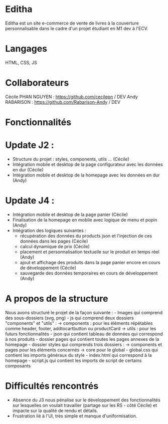 # Editha

Editha est un site e-commerce de vente de livres à la couverture personnalisable dans le cadre d'un projet étudiant en M1 dev à l'ECV.

# Langages

HTML, CSS, JS

# Collaborateurs

Cécile PHAN NGUYEN : https://github.com/cecilepn / DEV
Andy RABARISON : https://github.com/Rabarison-Andy / DEV

# Fonctionnalités

# Update J2 :

- Structure du projet : styles, components, utils ... (Cécile)
- Intégration mobile et desktop de la page configurateur avec les données en dur (Cécile)
- Intégration mobile et desktop de la homepage avec les données en dur (Andy)

# Update J4 :

- Intégration mobile et desktop de la page panier (Cécile)
- Finalisation de la homepage en mobile avec logique de menu et popin (Andy)
- Intégration des logiques suivantes :
  - récupération des données du products json et l'injection de ces données dans les pages (Cécile)
  - calcul dynamique de prix (Cécile)
  - placement et personnalisation textuelle sur le produit en temps réel (Andy)
  - ajout et affichage des produits dans la page panier encore en cours de développement (Cécile)
  - sauvegarde des données temporaires en cours de développement (Andy)

# A propos de la structure

Nous avons structuré le projet de la façon suivante : - Images qui comprend des sous-dossiers (svg, png) - js qui comprend deux dossiers "components" et "utils" :
-> components : pour les éléments répétables comme header, footer, addtocartbutton ou productCard
-> utils : pour les futurs fonctionnalités - json qui contient tableau de données qui correspond à nos produits - dossier pages qui contient toutes les pages annexes de la homepage - dossier styles qui comprends trois dossiers :
-> components et pages pour les éléments concernés
-> core pour le global - global.css qui contient les imports généraux du style - index.html qui correspond à la homepage - script.js qui contient les imports de script de certains composants

# Difficultés rencontrés

- Absence du J3 nous pénalise sur le développement des fonctionnalités sur lesquelles on voulait travailler (partage sur les RS - côté Cécile) et impacte sur la qualité de rendu et détails.
- Frustration lié à l'UI, très simple et manque d'uniformisation.
